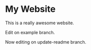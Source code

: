 # My Website

This is a really awesome website.

Edit on example branch.

Now editing on update-readme branch.
